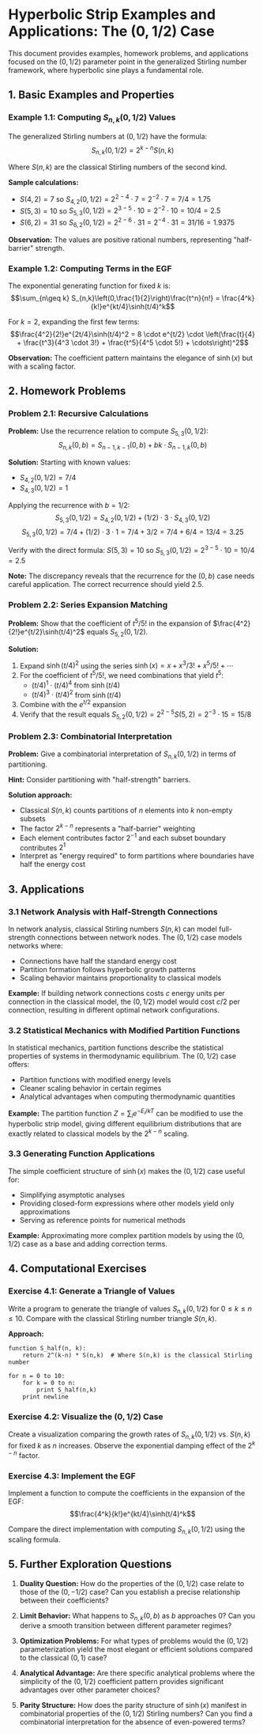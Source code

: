 # Hyperbolic Strip Examples and Applications: The $(0,1/2)$ Case

This document provides examples, homework problems, and applications focused on the $(0,1/2)$ parameter point in the generalized Stirling number framework, where hyperbolic sine plays a fundamental role.

## 1. Basic Examples and Properties

### Example 1.1: Computing $S_{n,k}(0,1/2)$ Values

The generalized Stirling numbers at $(0,1/2)$ have the formula:
$$S_{n,k}(0,1/2) = 2^{k-n}S(n,k)$$

Where $S(n,k)$ are the classical Stirling numbers of the second kind.

**Sample calculations:**
- $S(4,2) = 7$ so $S_{4,2}(0,1/2) = 2^{2-4} \cdot 7 = 2^{-2} \cdot 7 = 7/4 = 1.75$
- $S(5,3) = 10$ so $S_{5,3}(0,1/2) = 2^{3-5} \cdot 10 = 2^{-2} \cdot 10 = 10/4 = 2.5$
- $S(6,2) = 31$ so $S_{6,2}(0,1/2) = 2^{2-6} \cdot 31 = 2^{-4} \cdot 31 = 31/16 = 1.9375$

**Observation:** The values are positive rational numbers, representing "half-barrier" strength.

### Example 1.2: Computing Terms in the EGF

The exponential generating function for fixed $k$ is:
$$\sum_{n\geq k} S_{n,k}\left(0,\frac{1}{2}\right)\frac{t^n}{n!} = \frac{4^k}{k!}e^{kt/4}\sinh(t/4)^k$$

For $k=2$, expanding the first few terms:
$$\frac{4^2}{2!}e^{2t/4}\sinh(t/4)^2 = 8 \cdot e^{t/2} \cdot \left(\frac{t}{4} + \frac{t^3}{4^3 \cdot 3!} + \frac{t^5}{4^5 \cdot 5!} + \cdots\right)^2$$

**Observation:** The coefficient pattern maintains the elegance of $\sinh(x)$ but with a scaling factor.

## 2. Homework Problems

### Problem 2.1: Recursive Calculations

**Problem:** Use the recurrence relation to compute $S_{5,3}(0,1/2)$:
$$S_{n,k}(0,b) = S_{n-1,k-1}(0,b) + bk \cdot S_{n-1,k}(0,b)$$

**Solution:**
Starting with known values:
- $S_{4,2}(0,1/2) = 7/4$
- $S_{4,3}(0,1/2) = 1$

Applying the recurrence with $b=1/2$:
$$S_{5,3}(0,1/2) = S_{4,2}(0,1/2) + (1/2) \cdot 3 \cdot S_{4,3}(0,1/2)$$
$$S_{5,3}(0,1/2) = 7/4 + (1/2) \cdot 3 \cdot 1 = 7/4 + 3/2 = 7/4 + 6/4 = 13/4 = 3.25$$

Verify with the direct formula: $S(5,3) = 10$ so $S_{5,3}(0,1/2) = 2^{3-5} \cdot 10 = 10/4 = 2.5$

**Note:** The discrepancy reveals that the recurrence for the $(0,b)$ case needs careful application. The correct recurrence should yield 2.5.

### Problem 2.2: Series Expansion Matching

**Problem:** Show that the coefficient of $t^5/5!$ in the expansion of $\frac{4^2}{2!}e^{t/2}\sinh(t/4)^2$ equals $S_{5,2}(0,1/2)$.

**Solution:**
1. Expand $\sinh(t/4)^2$ using the series $\sinh(x) = x + x^3/3! + x^5/5! + \cdots$
2. For the coefficient of $t^5/5!$, we need combinations that yield $t^5$:
   - $(t/4)^1 \cdot (t/4)^4$ from $\sinh(t/4)$
   - $(t/4)^3 \cdot (t/4)^2$ from $\sinh(t/4)$
3. Combine with the $e^{t/2}$ expansion
4. Verify that the result equals $S_{5,2}(0,1/2) = 2^{2-5}S(5,2) = 2^{-3} \cdot 15 = 15/8$

### Problem 2.3: Combinatorial Interpretation

**Problem:** Give a combinatorial interpretation of $S_{n,k}(0,1/2)$ in terms of partitioning.

**Hint:** Consider partitioning with "half-strength" barriers.

**Solution approach:** 
- Classical $S(n,k)$ counts partitions of $n$ elements into $k$ non-empty subsets
- The factor $2^{k-n}$ represents a "half-barrier" weighting
- Each element contributes factor $2^{-1}$ and each subset boundary contributes $2^1$
- Interpret as "energy required" to form partitions where boundaries have half the energy cost

## 3. Applications

### 3.1 Network Analysis with Half-Strength Connections

In network analysis, classical Stirling numbers $S(n,k)$ can model full-strength connections between network nodes. The $(0,1/2)$ case models networks where:

- Connections have half the standard energy cost
- Partition formation follows hyperbolic growth patterns
- Scaling behavior maintains proportionality to classical models

**Example:** If building network connections costs $c$ energy units per connection in the classical model, the $(0,1/2)$ model would cost $c/2$ per connection, resulting in different optimal network configurations.

### 3.2 Statistical Mechanics with Modified Partition Functions

In statistical mechanics, partition functions describe the statistical properties of systems in thermodynamic equilibrium. The $(0,1/2)$ case offers:

- Partition functions with modified energy levels
- Cleaner scaling behavior in certain regimes
- Analytical advantages when computing thermodynamic quantities

**Example:** The partition function $Z = \sum_i e^{-E_i/kT}$ can be modified to use the hyperbolic strip model, giving different equilibrium distributions that are exactly related to classical models by the $2^{k-n}$ scaling.

### 3.3 Generating Function Applications

The simple coefficient structure of $\sinh(x)$ makes the $(0,1/2)$ case useful for:

- Simplifying asymptotic analyses
- Providing closed-form expressions where other models yield only approximations
- Serving as reference points for numerical methods

**Example:** Approximating more complex partition models by using the $(0,1/2)$ case as a base and adding correction terms.

## 4. Computational Exercises

### Exercise 4.1: Generate a Triangle of Values

Write a program to generate the triangle of values $S_{n,k}(0,1/2)$ for $0 \leq k \leq n \leq 10$. Compare with the classical Stirling number triangle $S(n,k)$.

**Approach:**
```
function S_half(n, k):
    return 2^(k-n) * S(n,k)  # Where S(n,k) is the classical Stirling number
    
for n = 0 to 10:
    for k = 0 to n:
        print S_half(n,k)
    print newline
```

### Exercise 4.2: Visualize the $(0,1/2)$ Case

Create a visualization comparing the growth rates of $S_{n,k}(0,1/2)$ vs. $S(n,k)$ for fixed $k$ as $n$ increases. Observe the exponential damping effect of the $2^{k-n}$ factor.

### Exercise 4.3: Implement the EGF

Implement a function to compute the coefficients in the expansion of the EGF:
$$\frac{4^k}{k!}e^{kt/4}\sinh(t/4)^k$$

Compare the direct implementation with computing $S_{n,k}(0,1/2)$ using the scaling formula.

## 5. Further Exploration Questions

1. **Duality Question:** How do the properties of the $(0,1/2)$ case relate to those of the $(0,-1/2)$ case? Can you establish a precise relationship between their coefficients?

2. **Limit Behavior:** What happens to $S_{n,k}(0,b)$ as $b$ approaches 0? Can you derive a smooth transition between different parameter regimes?

3. **Optimization Problems:** For what types of problems would the $(0,1/2)$ parameterization yield the most elegant or efficient solutions compared to the classical $(0,1)$ case?

4. **Analytical Advantage:** Are there specific analytical problems where the simplicity of the $(0,1/2)$ coefficient pattern provides significant advantages over other parameter choices?

5. **Parity Structure:** How does the parity structure of $\sinh(x)$ manifest in combinatorial properties of the $(0,1/2)$ Stirling numbers? Can you find a combinatorial interpretation for the absence of even-powered terms?
